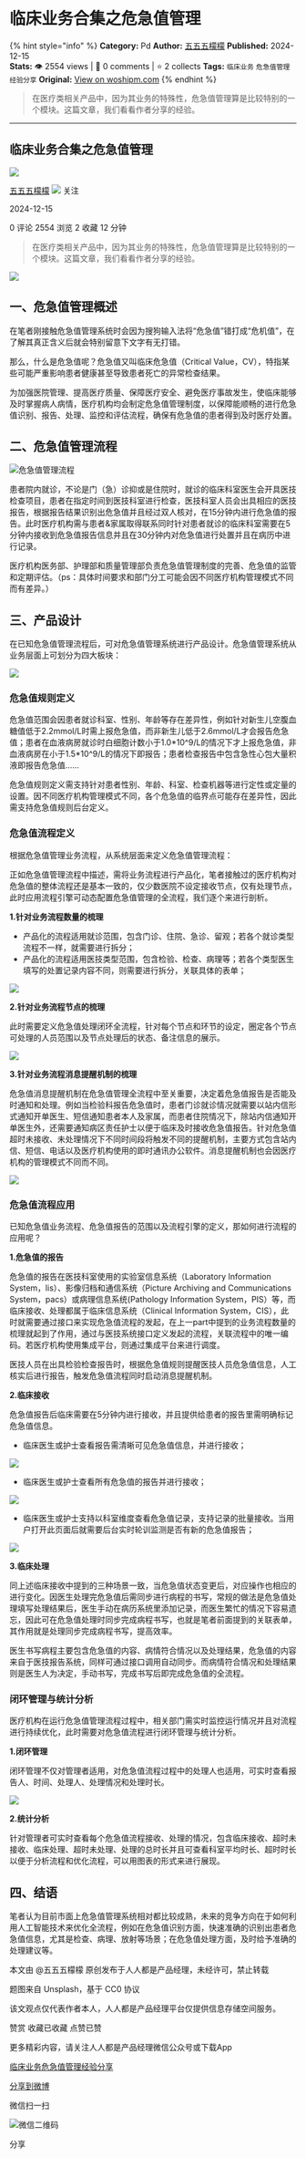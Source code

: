 # 临床业务合集之危急值管理
{% hint style="info" %}
**Category:** Pd
**Author:** [五五五檬檬](https://www.woshipm.com/u/191078)
**Published:** 2024-12-15  
**Stats:** 👁️ 2554 views | 💬 0 comments | ⭐ 2 collects
**Tags:** `临床业务` `危急值管理` `经验分享`
**Original:** [View on woshipm.com](https://www.woshipm.com/pd/6144470.html)
{% endhint %}
> 在医疗类相关产品中，因为其业务的特殊性，危急值管理算是比较特别的一个模块。这篇文章，我们看看作者分享的经验。

---

## 临床业务合集之危急值管理

[![](https://static.woshipm.com/view/woshipm_api_def_20230802102307_8464.jpeg?imageView2/1/w/72/h/72/q/100)](https://www.woshipm.com/u/191078)

[五五五檬檬](https://www.woshipm.com/u/191078) ![](https://static.woshipm.com/tag/1101_1@2x.png) 关注

2024-12-15

0 评论 2554 浏览 2 收藏 12 分钟

> 在医疗类相关产品中，因为其业务的特殊性，危急值管理算是比较特别的一个模块。这篇文章，我们看看作者分享的经验。

![](https://image.woshipm.com/2023/05/06/48886f60-ec01-11ed-adbb-00163e0b5ff3.jpg)

## 一、危急值管理概述

在笔者刚接触危急值管理系统时会因为搜狗输入法将“危急值”错打成“危机值”，在了解其真正含义后就会特别留意下文字有无打错。

那么，什么是危急值呢？危急值又叫临床危急值（Critical Value，CV），特指某些可能严重影响患者健康甚至导致患者死亡的异常检查结果。

为加强医院管理、提高医疗质量、保障医疗安全、避免医疗事故发生，使临床能够及时掌握病人病情，医疗机构均会制定危急值管理制度，以保障能顺畅的进行危急值识别、报告、处理、监控和评估流程，确保有危急值的患者得到及时医疗处置。

## 二、危急值管理流程

![危急值管理流程](https://image.woshipm.com/2024/12/12/8ff50950-b86d-11ef-bd48-00163e09d72f.jpg)

患者院内就诊，不论是门（急）诊抑或是住院时，就诊的临床科室医生会开具医技检查项目，患者在指定时间到医技科室进行检查，医技科室人员会出具相应的医技报告，根据报告结果识别出危急值并且经过双人核对，在15分钟内进行危急值的报告。此时医疗机构需与患者&家属取得联系同时针对患者就诊的临床科室需要在5分钟内接收到危急值报告信息并且在30分钟内对危急值进行处置并且在病历中进行记录。

医疗机构医务部、护理部和质量管理部负责危急值管理制度的完善、危急值的监管和定期评估。（ps：具体时间要求和部门分工可能会因不同医疗机构管理模式不同而有差异。）

## 三、产品设计

在已知危急值管理流程后，可对危急值管理系统进行产品设计。危急值管理系统从业务层面上可划分为四大板块：

![](https://image.woshipm.com/2024/12/14/3bbb4666-ba10-11ef-b7e7-00163e09d72f.jpg)

### 危急值规则定义

危急值范围会因患者就诊科室、性别、年龄等存在差异性，例如针对新生儿空腹血糖值低于2.2mmol/L时需上报危急值，而非新生儿低于2.6mmol/L才会报告危急值；患者在血液病房就诊时白细胞计数小于1.0\*10^9/L的情况下才上报危急值，非血液病房在小于1.5\*10^9/L的情况下即报告；患者检查报告中包含急性心包大量积液即报告危急值……

危急值规则定义需支持针对患者性别、年龄、科室、检查机器等进行定性或定量的设置。因不同医疗机构管理模式不同，各个危急值的临界点可能存在差异性，因此需支持危急值规则后台定义。

### 危急值流程定义

根据危急值管理业务流程，从系统层面来定义危急值管理流程：

正如危急值管理流程中描述，需将业务流程进行产品化，笔者接触过的医疗机构对危急值的整体流程还是基本一致的，仅少数医院不设定接收节点，仅有处理节点，此时应用流程引擎可动态配置危急值管理的全流程，我们逐个来进行剖析。

**1.针对业务流程数量的梳理**

*   产品化的流程适用就诊范围，包含门诊、住院、急诊、留观；若各个就诊类型流程不一样，就需要进行拆分；
*   产品化的流程适用医技类型范围，包含检验、检查、病理等；若各个类型医生填写的处置记录内容不同，则需要进行拆分，关联具体的表单；

![](https://image.woshipm.com/2024/12/14/56380a12-ba04-11ef-9743-00163e09d72f.jpg)

**2.针对业务流程节点的梳理**

此时需要定义危急值处理闭环全流程，针对每个节点和环节的设定，圈定各个节点可处理的人员范围以及节点处理后的状态、备注信息的展示。

![](https://image.woshipm.com/2024/12/14/35b089e4-ba05-11ef-9743-00163e09d72f.png)

**3.针对业务流程消息提醒机制的梳理**

危急值消息提醒机制在危急值管理全流程中至关重要，决定着危急值报告是否能及时通知和处理。例如当检验科报告危急值时，患者门诊就诊情况就需要以站内信形式通知开单医生、短信通知患者本人及家属，而患者住院情况下，除站内信通知开单医生外，还需要通知病区责任护士以便于临床及时接收危急值报告。针对危急值超时未接收、未处理情况下不同时间段将触发不同的提醒机制，主要方式包含站内信、短信、电话以及医疗机构使用的即时通讯办公软件。消息提醒机制也会因医疗机构的管理模式不同而不同。

![](https://image.woshipm.com/2024/12/14/eca60c36-ba06-11ef-9743-00163e09d72f.jpg)

### 危急值流程应用

已知危急值业务流程、危急值报告的范围以及流程引擎的定义，那如何进行流程的应用呢？

**1.危急值的报告**

危急值的报告在医技科室使用的实验室信息系统（Laboratory Information System，lis）、影像归档和通信系统（Picture Archiving and Communications System，pacs）或病理信息系统(Pathology Information System，PIS）等，而临床接收、处理都属于临床信息系统（Clinical Information System，CIS），此时就需要通过接口来实现危急值流程的发起，在上一part中提到的业务流程数量的梳理就起到了作用，通过与医技系统接口定义发起的流程，关联流程中的唯一编码。若医疗机构使用集成平台，则通过集成平台来进行调度。

医技人员在出具检验检查报告时，根据危急值规则提醒医技人员危急值信息，人工核实后进行报告，触发危急值流程同时启动消息提醒机制。

**2.临床接收**

危急值报告后临床需要在5分钟内进行接收，并且提供给患者的报告里需明确标记危急值信息。

*   临床医生或护士查看报告需清晰可见危急值信息，并进行接收；

![](https://image.woshipm.com/2024/12/14/1bebb7ba-ba0d-11ef-abf9-00163e1bca14.png)

*   临床医生或护士查看所有危急值的报告并进行接收；

![](https://image.woshipm.com/2024/12/14/4a504bf2-ba0d-11ef-abf9-00163e1bca14.jpg)

*   临床医生或护士支持以科室维度查看危急值记录，支持记录的批量接收。当用户打开此页面后就需要后台实时轮训监测是否有新的危急值报告；

![](https://image.woshipm.com/2024/12/14/972f46da-ba0d-11ef-84d2-00163e09d72f.jpg)

**3.临床处理**

同上述临床接收中提到的三种场景一致，当危急值状态变更后，对应操作也相应的进行变化。因医生处理完危急值后需同步进行病程的书写，常规的做法是危急值处理填写处理结果后，医生手动在病历系统里添加记录，而医生繁忙的情况下容易遗忘，因此可在危急值处理时同步完成病程书写，也就是笔者前面提到的关联表单，其作用就是处理同步完成病程书写，提高效率。

医生书写病程主要包含危急值的内容、病情符合情况以及处理结果，危急值的内容来自于医技报告系统，同样可通过接口调用自动同步。而病情符合情况和处理结果则是医生人为决定，手动书写，完成书写后即完成危急值的全流程。

### 闭环管理与统计分析

医疗机构在运行危急值管理流程过程中，相关部门需实时监控运行情况并且对流程进行持续优化，此时需要对危急值流程进行闭环管理与统计分析。

**1.闭环管理**

闭环管理不仅对管理者适用，对危急值流程过程中的处理人也适用，可实时查看报告人、时间、处理人、处理情况和处理时长。

![](https://image.woshipm.com/2024/12/14/c401b1e0-ba10-11ef-8dcf-00163e1bca14.jpg)

**2.统计分析**

针对管理者可实时查看每个危急值流程接收、处理的情况，包含临床接收、超时未接收、临床处理、超时未处理、处理的总时长并且可查看科室平均时长、超时时长以便于分析流程和优化流程，可以用图表的形式来进行展现。

## 四、结语

笔者认为目前市面上危急值管理系统相对都比较成熟，未来的竞争方向在于如何利用人工智能技术来优化全流程，例如在危急值识别方面，快速准确的识别出患者危急值信息，尤其是检查、病理、放射等场景；在危急值处理方面，及时给予准确的处理建议等。

本文由 @五五五檬檬 原创发布于人人都是产品经理，未经许可，禁止转载

题图来自 Unsplash，基于 CC0 协议

该文观点仅代表作者本人，人人都是产品经理平台仅提供信息存储空间服务。

赞赏 收藏已收藏 点赞已赞

更多精彩内容，请关注人人都是产品经理微信公众号或下载App

[临床业务](https://www.woshipm.com/tag/%e4%b8%b4%e5%ba%8a%e4%b8%9a%e5%8a%a1)[危急值管理](https://www.woshipm.com/tag/%e5%8d%b1%e6%80%a5%e5%80%bc%e7%ae%a1%e7%90%86)[经验分享](https://www.woshipm.com/tag/%e7%bb%8f%e9%aa%8c%e5%88%86%e4%ba%ab)

[分享到微博](https://service.weibo.com/share/share.php?appkey=2775287854&title=临床业务合集之危急值管理&url=https://www.woshipm.com/pd/6144470.html&pic=https://image.woshipm.com/2023/05/06/48886f60-ec01-11ed-adbb-00163e0b5ff3.jpg)

微信扫一扫

![微信二维码](https://api.pwmqr.com/qrcode/create/?url=https://www.woshipm.com/pd/6144470.html)

分享